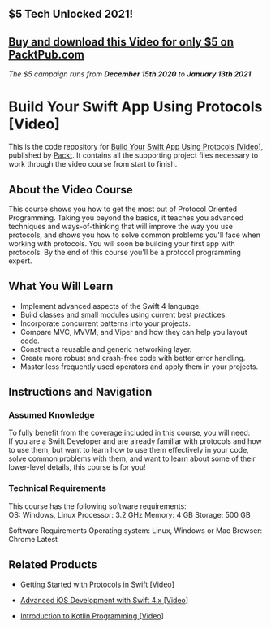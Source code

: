 ## $5 Tech Unlocked 2021!
[Buy and download this Video for only $5 on PacktPub.com](https://www.packtpub.com/product/build-your-swift-app-using-protocols-video/9781787125858)
-----
*The $5 campaign         runs from __December 15th 2020__ to __January 13th 2021.__*

# Build Your Swift App Using Protocols [Video]
This is the code repository for [Build Your Swift App Using Protocols [Video]](https://www.packtpub.com/application-development/build-your-swift-app-using-protocols-video?utm_source=github&utm_medium=repository&utm_campaign=9781787125858), published by [Packt](https://www.packtpub.com/?utm_source=github). It contains all the supporting project files necessary to work through the video course from start to finish.
## About the Video Course
This course shows you how to get the most out of Protocol Oriented Programming. Taking you beyond the basics, it teaches you advanced techniques and ways-of-thinking that will improve the way you use protocols, and shows you how to solve common problems you'll face when working with protocols. You will soon be building your first app with protocols. By the end of this course you'll be a protocol programming expert.


<H2>What You Will Learn</H2>
<DIV class=book-info-will-learn-text>
<UL>
<LI>Implement advanced aspects of the Swift 4 language. 
<LI>Build classes and small modules using current best practices. 
<LI>Incorporate concurrent patterns into your projects. 
<LI>Compare MVC, MVVM, and Viper and how they can help you layout code. 
<LI>Construct a reusable and generic networking layer. 
<LI>Create more robust and crash-free code with better error handling. 
<LI>Master less frequently used operators and apply them in your projects. </LI></UL></DIV>

## Instructions and Navigation
### Assumed Knowledge
To fully benefit from the coverage included in this course, you will need:<br/>
If you are a Swift Developer and are already familiar with protocols and how to use them, but want to learn how to use them effectively in your code, solve common problems with them, and want to learn about some of their lower-level details, this course is for you!		
### Technical Requirements
This course has the following software requirements:<br/>
OS: Windows, Linux
Processor: 3.2 GHz
Memory: 4 GB
Storage: 500 GB

Software Requirements
Operating system: Linux, Windows or Mac
Browser: Chrome Latest 


## Related Products
* [Getting Started with Protocols in Swift [Video]](https://www.packtpub.com/application-development/getting-started-protocols-swift-video?utm_source=github&utm_medium=repository&utm_campaign=9781788396967)

* [Advanced iOS Development with Swift 4.x [Video]](https://www.packtpub.com/web-development/advanced-ios-development-swift-4x-video?utm_source=github&utm_medium=repository&utm_campaign=9781788475556)

* [Introduction to Kotlin Programming [Video]](https://www.packtpub.com/application-development/introduction-kotlin-programming-video?utm_source=github&utm_medium=repository&utm_campaign=9781789804515)

